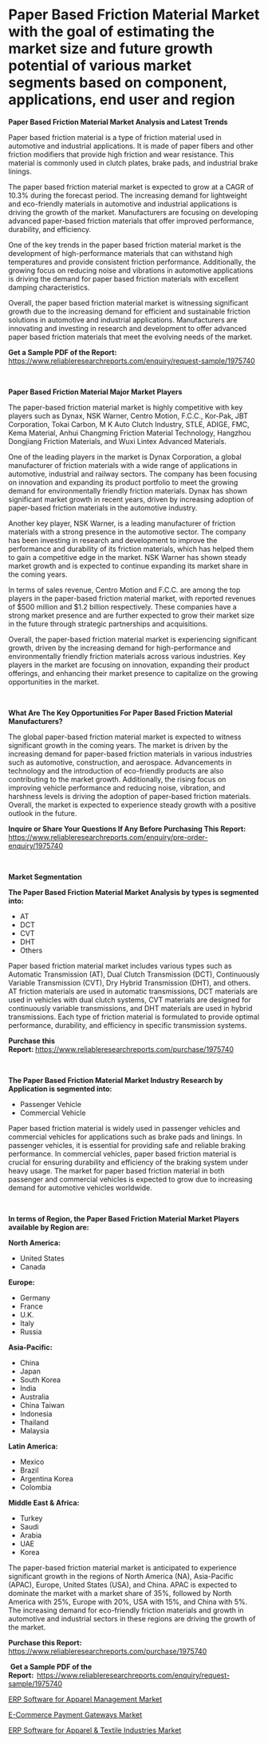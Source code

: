 <p><h1>Paper Based Friction Material Market with the goal of estimating the market size and future growth potential of various market segments based on component, applications, end user and region</h1></p><p><strong>Paper Based Friction Material Market Analysis and Latest Trends</strong></p>
<p><p>Paper based friction material is a type of friction material used in automotive and industrial applications. It is made of paper fibers and other friction modifiers that provide high friction and wear resistance. This material is commonly used in clutch plates, brake pads, and industrial brake linings.</p><p>The paper based friction material market is expected to grow at a CAGR of 10.3% during the forecast period. The increasing demand for lightweight and eco-friendly materials in automotive and industrial applications is driving the growth of the market. Manufacturers are focusing on developing advanced paper-based friction materials that offer improved performance, durability, and efficiency.</p><p>One of the key trends in the paper based friction material market is the development of high-performance materials that can withstand high temperatures and provide consistent friction performance. Additionally, the growing focus on reducing noise and vibrations in automotive applications is driving the demand for paper based friction materials with excellent damping characteristics.</p><p>Overall, the paper based friction material market is witnessing significant growth due to the increasing demand for efficient and sustainable friction solutions in automotive and industrial applications. Manufacturers are innovating and investing in research and development to offer advanced paper based friction materials that meet the evolving needs of the market.</p></p>
<p><strong>Get a Sample PDF of the Report:&nbsp;</strong> <a href="https://www.reliableresearchreports.com/enquiry/request-sample/1975740">https://www.reliableresearchreports.com/enquiry/request-sample/1975740</a></p>
<p>&nbsp;</p>
<p><strong>Paper Based Friction Material Major Market Players</strong></p>
<p><p>The paper-based friction material market is highly competitive with key players such as Dynax, NSK Warner, Centro Motion, F.C.C., Kor-Pak, JBT Corporation, Tokai Carbon, M K Auto Clutch Industry, STLE, ADIGE, FMC, Kema Material, Anhui Changming Friction Material Technology, Hangzhou Dongjiang Friction Materials, and Wuxi Lintex Advanced Materials.</p><p>One of the leading players in the market is Dynax Corporation, a global manufacturer of friction materials with a wide range of applications in automotive, industrial and railway sectors. The company has been focusing on innovation and expanding its product portfolio to meet the growing demand for environmentally friendly friction materials. Dynax has shown significant market growth in recent years, driven by increasing adoption of paper-based friction materials in the automotive industry.</p><p>Another key player, NSK Warner, is a leading manufacturer of friction materials with a strong presence in the automotive sector. The company has been investing in research and development to improve the performance and durability of its friction materials, which has helped them to gain a competitive edge in the market. NSK Warner has shown steady market growth and is expected to continue expanding its market share in the coming years.</p><p>In terms of sales revenue, Centro Motion and F.C.C. are among the top players in the paper-based friction material market, with reported revenues of $500 million and $1.2 billion respectively. These companies have a strong market presence and are further expected to grow their market size in the future through strategic partnerships and acquisitions.</p><p>Overall, the paper-based friction material market is experiencing significant growth, driven by the increasing demand for high-performance and environmentally friendly friction materials across various industries. Key players in the market are focusing on innovation, expanding their product offerings, and enhancing their market presence to capitalize on the growing opportunities in the market.</p></p>
<p>&nbsp;</p>
<p><strong>What Are The Key Opportunities For Paper Based Friction Material Manufacturers?</strong></p>
<p><p>The global paper-based friction material market is expected to witness significant growth in the coming years. The market is driven by the increasing demand for paper-based friction materials in various industries such as automotive, construction, and aerospace. Advancements in technology and the introduction of eco-friendly products are also contributing to the market growth. Additionally, the rising focus on improving vehicle performance and reducing noise, vibration, and harshness levels is driving the adoption of paper-based friction materials. Overall, the market is expected to experience steady growth with a positive outlook in the future.</p></p>
<p><strong>Inquire or Share Your Questions If Any Before Purchasing This Report:</strong> <a href="https://www.reliableresearchreports.com/enquiry/pre-order-enquiry/1975740">https://www.reliableresearchreports.com/enquiry/pre-order-enquiry/1975740</a></p>
<p>&nbsp;</p>
<p><strong>Market Segmentation</strong></p>
<p><strong>The Paper Based Friction Material Market Analysis by types is segmented into:</strong></p>
<p><ul><li>AT</li><li>DCT</li><li>CVT</li><li>DHT</li><li>Others</li></ul></p>
<p><p>Paper based friction material market includes various types such as Automatic Transmission (AT), Dual Clutch Transmission (DCT), Continuously Variable Transmission (CVT), Dry Hybrid Transmission (DHT), and others. AT friction materials are used in automatic transmissions, DCT materials are used in vehicles with dual clutch systems, CVT materials are designed for continuously variable transmissions, and DHT materials are used in hybrid transmissions. Each type of friction material is formulated to provide optimal performance, durability, and efficiency in specific transmission systems.</p></p>
<p><strong>Purchase this Report:&nbsp;</strong><a href="https://www.reliableresearchreports.com/purchase/1975740">https://www.reliableresearchreports.com/purchase/1975740</a></p>
<p>&nbsp;</p>
<p><strong>The Paper Based Friction Material Market Industry Research by Application is segmented into:</strong></p>
<p><ul><li>Passenger Vehicle</li><li>Commercial Vehicle</li></ul></p>
<p><p>Paper based friction material is widely used in passenger vehicles and commercial vehicles for applications such as brake pads and linings. In passenger vehicles, it is essential for providing safe and reliable braking performance. In commercial vehicles, paper based friction material is crucial for ensuring durability and efficiency of the braking system under heavy usage. The market for paper based friction material in both passenger and commercial vehicles is expected to grow due to increasing demand for automotive vehicles worldwide.</p></p>
<p>&nbsp;</p>
<p><strong>In terms of Region, the Paper Based Friction Material Market Players available by Region are:</strong></p>
<p>
    <p> <strong> North America: </strong>
        <ul>
            <li>United States</li>
            <li>Canada</li>
        </ul>
        </p> 
    <p> <strong> Europe: </strong>
        <ul>
            <li>Germany</li>
            <li>France</li>
            <li>U.K.</li>
            <li>Italy</li>
            <li>Russia</li>
        </ul>
        </p> 
    <p> <strong> Asia-Pacific: </strong>
        <ul>
            <li>China</li>
            <li>Japan</li>
            <li>South Korea</li>
            <li>India</li>
            <li>Australia</li>
            <li>China Taiwan</li>
            <li>Indonesia</li>
            <li>Thailand</li>
            <li>Malaysia</li>
        </ul>
        </p> 
    <p> <strong> Latin America: </strong>
        <ul>
            <li>Mexico</li>
            <li>Brazil</li>
            <li>Argentina Korea</li>
            <li>Colombia</li>
        </ul>
        </p> 
    <p> <strong> Middle East & Africa: </strong>
        <ul>
            <li>Turkey</li>
            <li>Saudi</li>
            <li>Arabia</li>
            <li>UAE</li>
            <li>Korea</li>
        </ul>
    </p>
    </p>
<p><p>The paper-based friction material market is anticipated to experience significant growth in the regions of North America (NA), Asia-Pacific (APAC), Europe, United States (USA), and China. APAC is expected to dominate the market with a market share of 35%, followed by North America with 25%, Europe with 20%, USA with 15%, and China with 5%. The increasing demand for eco-friendly friction materials and growth in automotive and industrial sectors in these regions are driving the growth of the market.</p></p>
<p><strong>Purchase this Report: </strong><a href="https://www.reliableresearchreports.com/purchase/1975740">https://www.reliableresearchreports.com/purchase/1975740</a></p>
<p>&nbsp;<strong>Get a Sample PDF of the Report:&nbsp;&nbsp;</strong><a href="https://www.reliableresearchreports.com/enquiry/request-sample/1975740">https://www.reliableresearchreports.com/enquiry/request-sample/1975740</a></p>
<p><strong></strong></p>
<p><p><a href="https://view.publitas.com/reportprime-1/erp-software-for-apparel-management-market-research-report-provides-thorough-industry-overview-which-offers-an-in-depth-analysis-of-product-trends-and-new-market-divisions/">ERP Software for Apparel Management Market</a></p><p><a href="https://view.publitas.com/reportprime-1/e-commerce-payment-gateways-market-size-share-trends-analysis-report-by-application-regional-outlook-competitive-strategies-and-segment-forecasts-2023-2030/">E-Commerce Payment Gateways Market</a></p><p><a href="https://view.publitas.com/reportprime-1/erp-software-for-apparel-textile-industries-market-size-growth-outlook-from-2023-to-2030-projecting-at-markets-trends-analysis-by-application-regional-outlook-and-revenue/">ERP Software for Apparel & Textile Industries Market</a></p></p>